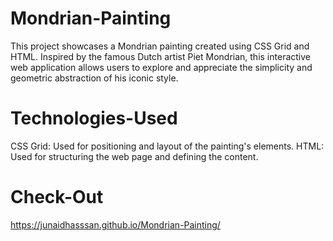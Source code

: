 # Mondrian-Painting
This project showcases a Mondrian painting created using CSS Grid and HTML. Inspired by the famous Dutch artist Piet Mondrian, this interactive web application allows users to explore and appreciate the simplicity and geometric abstraction of his iconic style.

# Technologies-Used
CSS Grid: Used for positioning and layout of the painting's elements.
HTML: Used for structuring the web page and defining the content.

# Check-Out
https://junaidhasssan.github.io/Mondrian-Painting/
